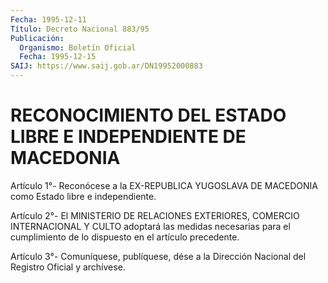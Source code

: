 ```yaml
---
Fecha: 1995-12-11
Título: Decreto Nacional 883/95
Publicación:
  Organismo: Boletín Oficial
  Fecha: 1995-12-15
SAIJ: https://www.saij.gob.ar/DN19952000883
---
```

# RECONOCIMIENTO DEL ESTADO LIBRE E INDEPENDIENTE DE MACEDONIA

<a id="1"></a>
Artículo  1°-  Reconócese  a  la EX-REPUBLICA YUGOSLAVA DE MACEDONIA como Estado libre e independiente.

<a id="2"></a>
Artículo  2°-  El  MINISTERIO  DE  RELACIONES  EXTERIORES, COMERCIO INTERNACIONAL  Y  CULTO  adoptará  las  medidas  necesarias  para el cumplimiento de lo dispuesto en el artículo precedente.

<a id="3"></a>
Artículo  3°-  Comuníquese, publíquese, dése a la Dirección Nacional del Registro Oficial y archívese.